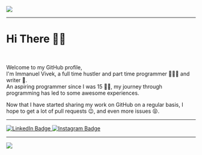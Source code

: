 <img src = "https://repository-images.githubusercontent.com/340868117/f2b32a00-cc75-11eb-8bf8-1bf1990e8868"
align = "center">

<hr>

<h1> Hi There 👋🏼 </h1>
<br>

Welcome to my GitHub profile, <br>
I'm Immanuel Vivek, a full time hustler and part time programmer 👨🏾‍💻 and writer 📝. <br>
An aspiring programmer since I was 15 🧒🏽, my journey through programming has led to some awesome experiences.

Now that I have started sharing my work on GitHub on a regular basis, I hope to get a lot of pull requests 😉, and even more issues 😝.

<hr>

<div id="badges">
  <a href="https://www.linkedin.com/in/immanuel-vivek-tirkey-9a5855227/">
    <img src="https://img.shields.io/badge/LinkedIn-blue?style=for-the-badge&logo=linkedin&logoColor=white" alt="LinkedIn Badge"/>
  </a>
  <a href="https://www.instagram.com/hearts_auditor/">
    <img src="https://img.shields.io/badge/Instagram-E4405F?style=for-the-badge&logo=instagram&logoColor=white" alt="Instagram Badge"/>
  </a>
</div>

<hr>

![](https://komarev.com/ghpvc/?username=DeStRoYeR-droid&color=green)
